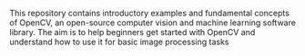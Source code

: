 This repository contains introductory examples and fundamental concepts of OpenCV, an open-source computer vision and machine learning software library. The aim is to help beginners get started with OpenCV and understand how to use it for basic image processing tasks 
